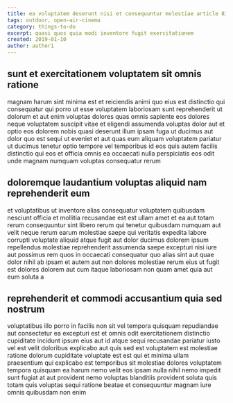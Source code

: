 ```yaml
---
title: ea voluptatem deserunt nisi et consequuntur molestiae article 8344
tags: outdoor, open-air-cinema
category: things-to-do
excerpt: quasi quos quia modi inventore fugit exercitationem
created: 2019-01-10
author: author1
---
```


## sunt et exercitationem voluptatem sit omnis ratione

magnam harum sint minima est et reiciendis animi quo eius est distinctio qui consequatur qui porro ut esse voluptatem laboriosam sunt reprehenderit ut dolorum et aut enim voluptas dolores quas omnis sapiente eos dolores neque voluptatem suscipit vitae et eligendi assumenda voluptas dolor aut et optio eos dolorem nobis quasi deserunt illum ipsam fuga ut ducimus aut dolor quo est sequi ut eveniet et aut quas eum aliquam voluptatem pariatur ut ducimus tenetur optio tempore vel temporibus id eos quis autem facilis distinctio qui eos et officia omnis ea occaecati nulla perspiciatis eos odit unde magnam numquam voluptas consequatur rerum

## doloremque laudantium voluptas aliquid nam reprehenderit eum

et voluptatibus ut inventore alias consequatur voluptatem quibusdam nesciunt officia et mollitia recusandae est est ullam amet et ea aut totam rerum consequuntur sint libero rerum qui tenetur quibusdam numquam aut velit neque rerum earum molestiae saepe qui veritatis expedita labore corrupti voluptate aliquid atque fugit aut dolor ducimus dolorem ipsum repellendus molestiae reprehenderit assumenda saepe excepturi nisi iure aut possimus rem quos in occaecati consequatur quo alias sint aut quae dolor nihil ab ipsam et autem aut non dolores molestiae rerum eius ut fugit est dolores dolorem aut cum itaque laboriosam non quam amet quia aut eum soluta a

## reprehenderit et commodi accusantium quia sed nostrum

voluptatibus illo porro in facilis non sit vel tempora quisquam repudiandae aut consectetur ea excepturi est et omnis odit exercitationem distinctio cupiditate incidunt ipsum eius aut id atque sequi recusandae pariatur iusto vel est velit doloribus explicabo aut quis sed est voluptatem est molestiae ratione dolorum cupiditate voluptate est est qui et minima ullam praesentium qui explicabo est temporibus sit molestiae dolores voluptatem tempora quisquam ea harum nemo velit eos ipsam nulla nihil nemo impedit sunt fugiat at aut provident nemo voluptas blanditiis provident soluta quis totam quis voluptas sequi ratione beatae et consequuntur magnam iure omnis quibusdam non enim
